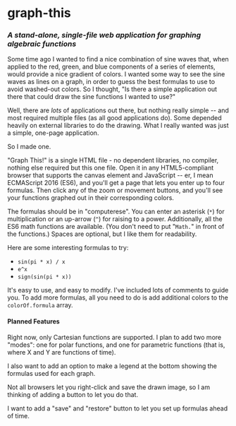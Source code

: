 # graph-this
### _A stand-alone, single-file web application for graphing algebraic functions_

Some time ago I wanted to find a nice combination of sine waves that, when applied to the red, green, and blue components of a series of elements, would provide a nice gradient of colors.  I wanted some way to see the sine waves as lines on a graph, in order to guess the best formulas to use to avoid washed-out colors.  So I thought, "Is there a simple application out there that could draw the sine functions I wanted to use?"

Well, there are *lots* of applications out there, but nothing really simple -- and most required multiple files (as all good applications do).  Some depended heavily on external libraries to do the drawing.  What I really wanted was just a simple, one-page application.

So I made one.

"Graph This!" is a single HTML file - no dependent libraries, no compiler, nothing else required but this one file.  Open it in any HTML5-compliant browser that supports the canvas element and JavaScript -- er, I mean ECMAScript 2016 (ES6), and you'll get a page that lets you enter up to four formulas.  Then click any of the zoom or movement buttons, and you'll see your functions graphed out in their corresponding colors.

The formulas should be in "computerese".  You can enter an asterisk (`*`) for multiplication or an up-arrow (`^`) for raising to a power.  Additionally, all the ES6 math functions are available.  (You don't need to put "`Math.`" in front of the functions.)  Spaces are optional, but I like them for readability.

Here are some interesting formulas to try:

* `sin(pi * x) / x`
* `e^x`
* `sign(sin(pi * x))`

It's easy to use, and easy to modify.  I've included lots of comments to guide you.  To add more formulas, all you need to do is add additional colors to the `colorOf.formula` array.


#### Planned Features

Right now, only Cartesian functions are supported.  I plan to add two more "modes":  one for polar functions, and one for parametric functions (that is, where X and Y are functions of time).

I also want to add an option to make a legend at the bottom showing the formulas used for each graph.

Not all browsers let you right-click and save the drawn image, so I am thinking of adding a button to let you do that.

I want to add a "save" and "restore" button to let you set up formulas ahead of time.



